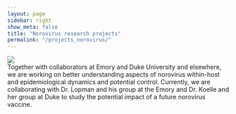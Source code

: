 ```yaml
---
layout: page
sidebar: right
show_meta: false
title: "Norovirus research projects"
permalink: "/projects_norovirus/"
---
```



<div>
	<img class="TextWrap" src="{{ site.url }}/images/projects/noroviurs.png">
</div>

<div>
	Together with collaborators at Emory and Duke University and elsewhere, we are working on better understanding aspects of norovirus within-host and epidemiological dynamics and potential control.
	Currently, we are collaborating with Dr. Lopman and his group at the Emory and Dr. Koelle and her group at Duke to study the potential impact of a future norovirus vaccine.
</div>
